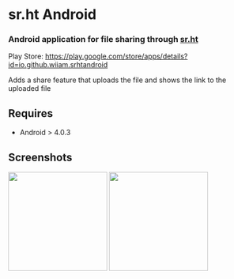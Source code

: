 # sr.ht Android

### Android application for file sharing through [sr.ht](https://sr.ht)

Play Store: https://play.google.com/store/apps/details?id=io.github.wiiam.srhtandroid

Adds a share feature that uploads the file and shows the link to the uploaded file

## Requires
- Android > 4.0.3

## Screenshots
<p><img src="https://sr.ht/T9K8.jpg" width="200px"/> <img src="https://sr.ht/sWZX.jpg" width="200px"/>
